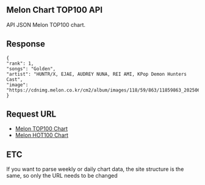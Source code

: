 ## Melon Chart TOP100 API
API JSON Melon TOP100 chart.

## Response
```
{
"rank": 1,
"songs": "Golden",
"artist": "HUNTR/X, EJAE, AUDREY NUNA, REI AMI, KPop Demon Hunters Cast",
"image": "https://cdnimg.melon.co.kr/cm2/album/images/118/59/863/11859863_20250620104512_500.jpg/melon/resize/120/quality/80/optimize"
}
```
## Request URL
* <a href='https://sinamon.dothome.co.kr/melon/top100'>Melon TOP100 Chart</a>
* <a href='https://sinamon.dothome.co.kr/melon/top100'>Melon HOT100 Chart</a>

## ETC
If you want to parse weekly or daily chart data, the site structure is the same, so only the URL needs to be changed
